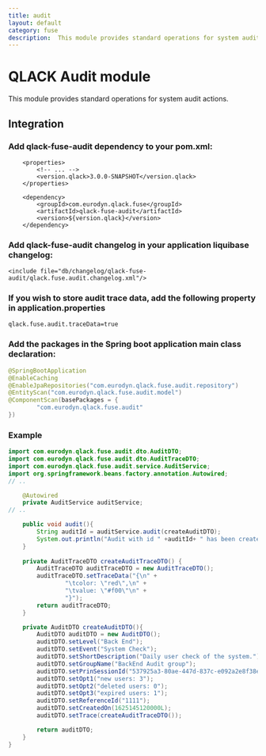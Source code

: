 ```yaml
---
title: audit
layout: default
category: fuse
description:  This module provides standard operations for system audit actions.
---
```


# QLACK Audit module

This module provides standard operations for system audit actions.

## Integration

### Add qlack-fuse-audit dependency to your pom.xml:
```
    <properties>
        <!-- ... -->
        <version.qlack>3.0.0-SNAPSHOT</version.qlack>
    </properties>

    <dependency>
        <groupId>com.eurodyn.qlack.fuse</groupId>
        <artifactId>qlack-fuse-audit</artifactId>
        <version>${version.qlack}</version>
    </dependency>
```

### Add qlack-fuse-audit changelog in your application liquibase changelog:
```
<include file="db/changelog/qlack-fuse-audit/qlack.fuse.audit.changelog.xml"/>
```

### If you wish to store audit trace data, add the following property in application.properties
```properties
qlack.fuse.audit.traceData=true
```

### Add the packages in the Spring boot application main class declaration:
```java
@SpringBootApplication
@EnableCaching
@EnableJpaRepositories("com.eurodyn.qlack.fuse.audit.repository")
@EntityScan("com.eurodyn.qlack.fuse.audit.model")
@ComponentScan(basePackages = {
        "com.eurodyn.qlack.fuse.audit"
})
```

### Example
```java
import com.eurodyn.qlack.fuse.audit.dto.AuditDTO;
import com.eurodyn.qlack.fuse.audit.dto.AuditTraceDTO;
import com.eurodyn.qlack.fuse.audit.service.AuditService;
import org.springframework.beans.factory.annotation.Autowired;
// ..

    @Autowired
    private AuditService auditService;
// ..

    public void audit(){
        String auditId = auditService.audit(createAuditDTO);
        System.out.println("Audit with id " +auditId+ " has been created.");
    }
    
    private AuditTraceDTO createAuditTraceDTO() {
        AuditTraceDTO auditTraceDTO = new AuditTraceDTO();
        auditTraceDTO.setTraceData("{\n" +
                "\tcolor: \"red\",\n" +
                "\tvalue: \"#f00\"\n" +
                "}");
        return auditTraceDTO;
    }

    private AuditDTO createAuditDTO(){
        AuditDTO auditDTO = new AuditDTO();
        auditDTO.setLevel("Back End");
        auditDTO.setEvent("System Check");
        auditDTO.setShortDescription("Daily user check of the system.");
        auditDTO.setGroupName("BackEnd Audit group");
        auditDTO.setPrinSessionId("537925a3-80ae-447d-837c-e092a2e8f38e");
        auditDTO.setOpt1("new users: 3");
        auditDTO.setOpt2("deleted users: 0");
        auditDTO.setOpt3("expired users: 1");
        auditDTO.setReferenceId("1111");
        auditDTO.setCreatedOn(1625145120000L);
        auditDTO.setTrace(createAuditTraceDTO());

        return auditDTO;
    }
}
```